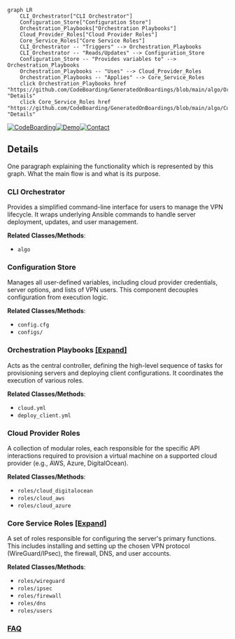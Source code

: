 ```mermaid
graph LR
    CLI_Orchestrator["CLI Orchestrator"]
    Configuration_Store["Configuration Store"]
    Orchestration_Playbooks["Orchestration Playbooks"]
    Cloud_Provider_Roles["Cloud Provider Roles"]
    Core_Service_Roles["Core Service Roles"]
    CLI_Orchestrator -- "Triggers" --> Orchestration_Playbooks
    CLI_Orchestrator -- "Reads/Updates" --> Configuration_Store
    Configuration_Store -- "Provides variables to" --> Orchestration_Playbooks
    Orchestration_Playbooks -- "Uses" --> Cloud_Provider_Roles
    Orchestration_Playbooks -- "Applies" --> Core_Service_Roles
    click Orchestration_Playbooks href "https://github.com/CodeBoarding/GeneratedOnBoardings/blob/main/algo/Orchestration_Playbooks.md" "Details"
    click Core_Service_Roles href "https://github.com/CodeBoarding/GeneratedOnBoardings/blob/main/algo/Core_Service_Roles.md" "Details"
```

[![CodeBoarding](https://img.shields.io/badge/Generated%20by-CodeBoarding-9cf?style=flat-square)](https://github.com/CodeBoarding/GeneratedOnBoardings)[![Demo](https://img.shields.io/badge/Try%20our-Demo-blue?style=flat-square)](https://www.codeboarding.org/demo)[![Contact](https://img.shields.io/badge/Contact%20us%20-%20contact@codeboarding.org-lightgrey?style=flat-square)](mailto:contact@codeboarding.org)

## Details

One paragraph explaining the functionality which is represented by this graph. What the main flow is and what is its purpose.

### CLI Orchestrator
Provides a simplified command-line interface for users to manage the VPN lifecycle. It wraps underlying Ansible commands to handle server deployment, updates, and user management.


**Related Classes/Methods**:

- `algo`


### Configuration Store
Manages all user-defined variables, including cloud provider credentials, server options, and lists of VPN users. This component decouples configuration from execution logic.


**Related Classes/Methods**:

- `config.cfg`
- `configs/`


### Orchestration Playbooks [[Expand]](./Orchestration_Playbooks.md)
Acts as the central controller, defining the high-level sequence of tasks for provisioning servers and deploying client configurations. It coordinates the execution of various roles.


**Related Classes/Methods**:

- `cloud.yml`
- `deploy_client.yml`


### Cloud Provider Roles
A collection of modular roles, each responsible for the specific API interactions required to provision a virtual machine on a supported cloud provider (e.g., AWS, Azure, DigitalOcean).


**Related Classes/Methods**:

- `roles/cloud_digitalocean`
- `roles/cloud_aws`
- `roles/cloud_azure`


### Core Service Roles [[Expand]](./Core_Service_Roles.md)
A set of roles responsible for configuring the server's primary functions. This includes installing and setting up the chosen VPN protocol (WireGuard/IPsec), the firewall, DNS, and user accounts.


**Related Classes/Methods**:

- `roles/wireguard`
- `roles/ipsec`
- `roles/firewall`
- `roles/dns`
- `roles/users`




### [FAQ](https://github.com/CodeBoarding/GeneratedOnBoardings/tree/main?tab=readme-ov-file#faq)